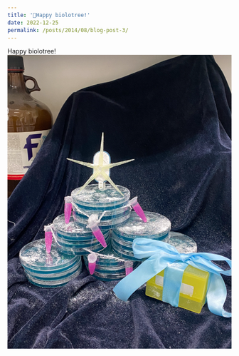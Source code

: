 ```yaml
---
title: '🦠Happy biolotree!'
date: 2022-12-25
permalink: /posts/2014/08/blog-post-3/
---
```

Happy biolotree!
![Christmas Tree on Media Plate](/images/christmas-tree-media.png)
